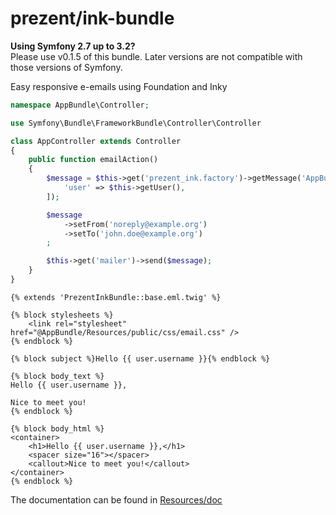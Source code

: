 prezent/ink-bundle
==================

__Using Symfony 2.7 up to 3.2?__  
Please use v0.1.5 of this bundle. Later versions are not compatible with those versions of Symfony.


Easy responsive e-emails using Foundation and Inky

```php
namespace AppBundle\Controller;

use Symfony\Bundle\FrameworkBundle\Controller\Controller

class AppController extends Controller
{
    public function emailAction()
    {
        $message = $this->get('prezent_ink.factory')->getMessage('AppBundle:Mail:hello.eml.twig', [
            'user' => $this->getUser(),
        ]);

        $message
            ->setFrom('noreply@example.org')
            ->setTo('john.doe@example.org')
        ;

        $this->get('mailer')->send($message);
    }
}
```

```twig
{% extends 'PrezentInkBundle::base.eml.twig' %}

{% block stylesheets %}
    <link rel="stylesheet" href="@AppBundle/Resources/public/css/email.css" />
{% endblock %}

{% block subject %}Hello {{ user.username }}{% endblock %}

{% block body_text %}
Hello {{ user.username }},

Nice to meet you!
{% endblock %}

{% block body_html %}
<container>
    <h1>Hello {{ user.username }},</h1>
    <spacer size="16"></spacer>
    <callout>Nice to meet you!</callout>
</container>
{% endblock %}
```

The documentation can be found in [Resources/doc](src/Resources/doc/index.md)
